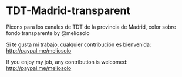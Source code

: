 # TDT-Madrid-transparent
Picons para los canales de TDT de la provincia de Madrid, color sobre fondo transparente by @meliosolo

Si te gusta mi trabajo, cualquier contribución es bienvenida: http://paypal.me/meliosolo

If you enjoy my job, any contribution is welcomed: http://paypal.me/meliosolo
